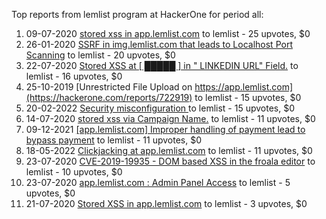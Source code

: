 Top reports from lemlist program at HackerOne for period all:

1. 09-07-2020 [stored xss in app.lemlist.com](https://hackerone.com/reports/919859) to lemlist - 25 upvotes, $0
2. 26-01-2020 [SSRF in img.lemlist.com that leads to Localhost Port Scanning](https://hackerone.com/reports/783392) to lemlist - 20 upvotes, $0
3. 22-07-2020 [Stored XSS at [ █████ ] in " LINKEDIN URL" Field.](https://hackerone.com/reports/932557) to lemlist - 16 upvotes, $0
4. 25-10-2019 [Unrestricted File Upload on https://app.lemlist.com](https://hackerone.com/reports/722919) to lemlist - 15 upvotes, $0
5. 20-02-2022 [Security misconfiguration ](https://hackerone.com/reports/1486327) to lemlist - 15 upvotes, $0
6. 14-07-2020 [stored xss via Campaign Name.](https://hackerone.com/reports/923679) to lemlist - 11 upvotes, $0
7. 09-12-2021 [[app.lemlist.com] Improper handling of payment lead to bypass payment](https://hackerone.com/reports/1420697) to lemlist - 11 upvotes, $0
8. 18-05-2022 [Clickjacking at  app.lemlist.com](https://hackerone.com/reports/1574017) to lemlist - 11 upvotes, $0
9. 23-07-2020 [CVE-2019-19935 - DOM based XSS in the froala editor](https://hackerone.com/reports/938683) to lemlist - 10 upvotes, $0
10. 23-07-2020 [app.lemlist.com : Admin Panel Access](https://hackerone.com/reports/937921) to lemlist - 5 upvotes, $0
11. 21-07-2020 [Stored XSS in app.lemlist.com](https://hackerone.com/reports/928816) to lemlist - 3 upvotes, $0
